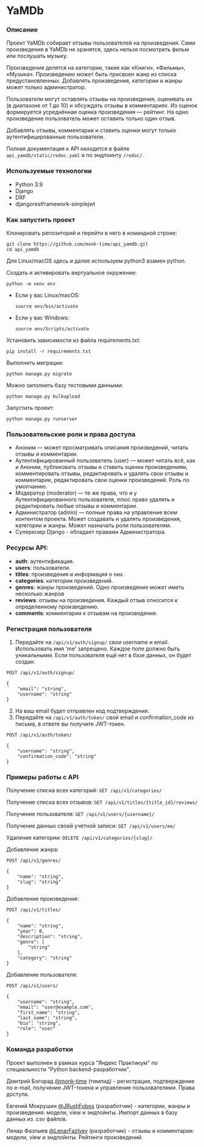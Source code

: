 # YaMDb

### Описание
Проект YaMDb собирает отзывы пользователей на произведения. Сами произведения в YaMDb не хранятся, здесь нельзя посмотреть фильм или послушать музыку.

Произведения делятся на категории, такие как «Книги», «Фильмы», «Музыка». Произведению может быть присвоен жанр из списка предустановленных. Добавлять произведения, категории и жанры может только администратор.

Пользователи могут оставлять отзывы на произведения, оценивать их (в диапазоне от 1 до 10) и обсуждать отзывы в комментариях. Из оценок формируется усреднённая оценка произведения — рейтинг. На одно произведение пользователь может оставить только один отзыв.

Добавлять отзывы, комментарии и ставить оценки могут только аутентифицированные пользователи.

Полная документация к API находится в файле `api_yamdb/static/redoc.yaml` и по эндпоинту `/redoc/`.

### Используемые технологии
- Python 3.9
- Django
- DRF
- djangorestframework-simplejwt

### Как запустить проект
Клонировать репозиторий и перейти в него в командной строке:

```
git clone https://github.com/monk-time/api_yamdb.git
cd api_yamdb
```

Для Linux/macOS здесь и далее используем python3 взамен python.

Cоздать и активировать виртуальное окружение:

```
python -m venv env
```

* Если у вас Linux/macOS:

    ```
    source env/bin/activate
    ```

* Если у вас Windows:

    ```
    source env/Scripts/activate
    ```

Установить зависимости из файла requirements.txt:

```
pip install -r requirements.txt
```

Выполнить миграции:

```
python manage.py migrate
```

Можно заполнить базу тестовыми данными:

```
python manage.py bulkupload
```

Запустить проект:

```
python manage.py runserver
```

### Пользовательские роли и права доступа

- Аноним — может просматривать описания произведений, читать отзывы и комментарии.
- Аутентифицированный пользователь (user) — может читать всё, как и Аноним, публиковать отзывы и ставить оценки произведениям, комментировать отзывы, редактировать и удалять свои отзывы и комментарии, редактировать свои оценки произведений. Роль по умолчанию.
- Модератор (moderator) — те же права, что и у Аутентифицированного пользователя, плюс право удалять и редактировать любые отзывы и комментарии.
- Администратор (admin) — полные права на управление всем контентом проекта. Может создавать и удалять произведения, категории и жанры. Может назначать роли пользователям.
- Суперюзер Django - обладает правами Администратора.

### Ресурсы API:
- **auth**: аутентификация.
- **users**: пользователи.
- **titles**: произведения и информация о них.
- **categories**: категории произведений.
- **genres**: жанры произведений. Одно произведение может иметь несколько жанров
- **reviews**: отзывы на произведения. Каждый отзыв относится к определенному произведению.
- **comments**: комментарии к отзывам на произведения.

### Регистрация пользователя
1. Передайте на `/api/v1/auth/signup/` свои username и email. Использовать имя 'me' запрещено. Каждое поле должно быть уникальнымм. Если пользователя ещё нет в базе данных, он будет создан.

```http
POST /api/v1/auth/signup/

{
    "email": "string",
    "username": "string"
}

```

2. На ваш email будет отправлен код подтверждения.
3. Передайте на `/api/v1/auth/token/` свой email и confirmation_code из письма, в ответе вы получите JWT-токен.

```http
POST /api/v1/auth/token/

{
    "username": "string",
    "confirmation_code": "string"
}
```

### Примеры работы с API

Получение списка всех категорий: `GET /api/v1/categories/`

Получение списка всех отзывов: `GET /api/v1/titles/{title_id}/reviews/`

Получение пользователя: `GET /api/v1/users/{username}/`

Получение данных своей учетной записи: `GET /api/v1/users/me/`

Удаление категории: `DELETE /api/v1/categories/{slug}/`

Добавление жанра:

```http
POST /api/v1/genres/

{
    "name": "string",
    "slug": "string"
}
```

Добавление произведения:

```http
POST /api/v1/titles/

{
    "name": "string",
    "year": 0,
    "description": "string",
    "genre": [
        "string"
    ],
    "category": "string"
}
```

Добавление пользователя:

```http
POST /api/v1/users/

{
    "username": "string",
    "email": "user@example.com",
    "first_name": "string",
    "last_name": "string",
    "bio": "string",
    "role": "user"
}
```

### Команда разработки
Проект выполнен в рамках курса "Яндекс Практикум" по специальности "Python backend-разработчик".

Дмитрий Богорад [@monk-time](https://github.com/monk-time) (тимлид) - регистрация, подтверждение по e-mail, получение JWT-токена и управление пользователями. Права доступа.

Евгений Мокрушин [@JRushFobos](https://github.com/JRushFobos) (разработчик) - категории, жанры и произведения: модели, view и эндпойнты. Импорт данных в базу данных из .csv файлов.

Ленар Фазлыев [@LenarFazlyev](https://github.com/LenarFazlyev) (разработчик) - отзывы и комментарии: модели, view и эндпойнты. Рейтинги произведений.
